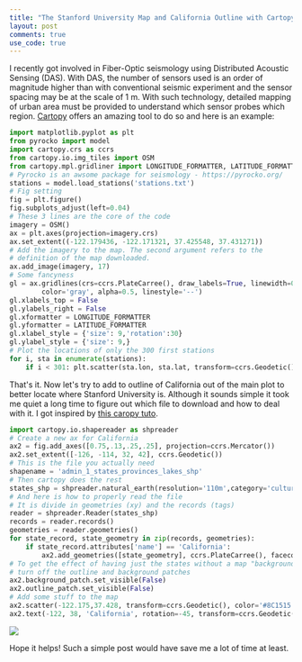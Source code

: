 ```yaml
---
title: "The Stanford University Map and California Outline with Cartopy"
layout: post
comments: true
use_code: true
---
```


I recently got involved in Fiber-Optic seismology using Distributed Acoustic Sensing (DAS). With DAS, the number of sensors used is an order of magnitude higher than with conventional seismic experiment and the sensor spacing may be at the scale of 1 m. 
With such technology, detailed mapping of urban area must be provided to understand which sensor probes which region. [Cartopy](https://scitools.org.uk/cartopy/docs/latest/) offers an amazing tool to do so and here is an example: 

```py
import matplotlib.pyplot as plt
from pyrocko import model
import cartopy.crs as ccrs
from cartopy.io.img_tiles import OSM
from cartopy.mpl.gridliner import LONGITUDE_FORMATTER, LATITUDE_FORMATTER
# Pyrocko is an awsome package for seismology - https://pyrocko.org/
stations = model.load_stations('stations.txt')
# Fig setting
fig = plt.figure()
fig.subplots_adjust(left=0.04)
# These 3 lines are the core of the code
imagery = OSM()
ax = plt.axes(projection=imagery.crs)
ax.set_extent((-122.179436, -122.171321, 37.425548, 37.431271))
# Add the imagery to the map. The second argument refers to the 
# definition of the map downloaded.
ax.add_image(imagery, 17)
# Some fancyness
gl = ax.gridlines(crs=ccrs.PlateCarree(), draw_labels=True, linewidth=0, \
        color='gray', alpha=0.5, linestyle='--')
gl.xlabels_top = False
gl.ylabels_right = False
gl.xformatter = LONGITUDE_FORMATTER
gl.yformatter = LATITUDE_FORMATTER
gl.xlabel_style = {'size': 9,'rotation':30}
gl.ylabel_style = {'size': 9,}
# Plot the locations of only the 300 first stations
for i, sta in enumerate(stations):
    if i < 301: plt.scatter(sta.lon, sta.lat, transform=ccrs.Geodetic(),color='k',s=1)
```

That's it. Now let's try to add to outline of California out of the main plot to better locate where Stanford University is. Although it sounds simple it took me quiet a long time to figure out which file to download and how to deal with it. I got inspired by [this caropy tuto](https://scitools.org.uk/cartopy/docs/v0.15/examples/hurricane_katrina.html). 

```py
import cartopy.io.shapereader as shpreader
# Create a new ax for California
ax2 = fig.add_axes([0.75,.13,.25,.25], projection=ccrs.Mercator())
ax2.set_extent([-126, -114, 32, 42], ccrs.Geodetic())  
# This is the file you actually need
shapename = 'admin_1_states_provinces_lakes_shp'
# Then cartopy does the rest
states_shp = shpreader.natural_earth(resolution='110m',category='cultural', name=shapename)
# And here is how to properly read the file
# It is divide in geometries (xy) and the records (tags)
reader = shpreader.Reader(states_shp)
records = reader.records()
geometries = reader.geometries()
for state_record, state_geometry in zip(records, geometries):
    if state_record.attributes['name'] == 'California':
        ax2.add_geometries([state_geometry], ccrs.PlateCarree(), facecolor='none', edgecolor='k')
# To get the effect of having just the states without a map "background"
# turn off the outline and background patches
ax2.background_patch.set_visible(False)
ax2.outline_patch.set_visible(False)
# Add some stuff to the map
ax2.scatter(-122.175,37.428, transform=ccrs.Geodetic(), color='#8C1515', marker='*',s=50)
ax2.text(-122, 38, 'California', rotation=-45, transform=ccrs.Geodetic())
```

![](https://zackspica.github.com/images/map.png)

Hope it helps! Such a simple post would have save me a lot of time at least. 


